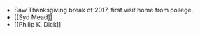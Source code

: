- Saw Thanksgiving break of 2017, first visit home from college. 
- [[Syd Mead]]
- [[Philip K. Dick]]